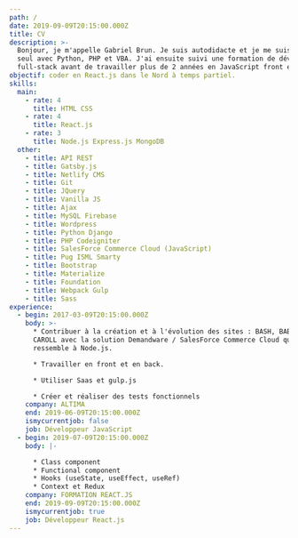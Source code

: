 ```yaml
---
path: /
date: 2019-09-09T20:15:00.000Z
title: CV
description: >-
  Bonjour, je m'appelle Gabriel Brun. Je suis autodidacte et je me suis initié
  seul avec Python, PHP et VBA. J'ai ensuite suivi une formation de développeur
  full-stack avant de travailler plus de 2 années en JavaScript front et back.
objectif: coder en React.js dans le Nord à temps partiel.
skills:
  main:
    - rate: 4
      title: HTML CSS
    - rate: 4
      title: React.js
    - rate: 3
      title: Node.js Express.js MongoDB
  other:
    - title: API REST
    - title: Gatsby.js
    - title: Netlify CMS
    - title: Git
    - title: JQuery
    - title: Vanilla JS
    - title: Ajax
    - title: MySQL Firebase
    - title: Wordpress
    - title: Python Django
    - title: PHP Codeigniter
    - title: SalesForce Commerce Cloud (JavaScript)
    - title: Pug ISML Smarty
    - title: Bootstrap
    - title: Materialize
    - title: Foundation
    - title: Webpack Gulp
    - title: Sass
experience:
  - begin: 2017-03-09T20:15:00.000Z
    body: >-
      * Contribuer à la création et à l'évolution des sites : BASH, BABYLISS et
      CAROLL avec la solution Demandware / SalesForce Commerce Cloud qui
      ressemble à Node.js.

      * Travailler en front et en back.

      * Utiliser Saas et gulp.js

      * Créer et réaliser des tests fonctionnels
    company: ALTIMA
    end: 2019-06-09T20:15:00.000Z
    ismycurrentjob: false
    job: Développeur JavaScript
  - begin: 2019-07-09T20:15:00.000Z
    body: |-

      * Class component
      * Functional component
      * Hooks (useState, useEffect, useRef)
      * Context et Redux
    company: FORMATION REACT.JS
    end: 2019-09-09T20:15:00.000Z
    ismycurrentjob: true
    job: Développeur React.js
---
```


